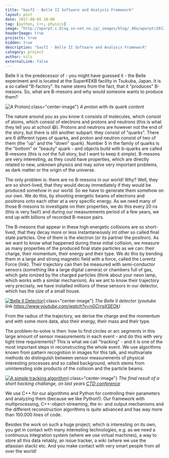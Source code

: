 ```yaml
---
title: "basf2 - Belle II Software and Analysis Framework"
layout: post
date: 2017-08-05 10:00
tag: [python, C++, physics]
image: "http://wporpt.c.blog.so-net.ne.jp/_images/blog/_48a/wporpt/20120902-01.jpg"
headerImage: true
projects: true
hidden: true
description: "basf2 - Belle II Software and Analysis Framework"
category: project
author: nils
externalLink: false
---
```


Belle II is the predecessor of - you might have guessed it - the Belle experiment and is located at the SuperKEKB
facility in Tsukuba, Japan. It is a so called "B-factory". 
Its name stems from the fact, that it "produces" B-mesons. 
So, what are B-mesons and why would someone wants to produce them?

![A Proton](https://upload.wikimedia.org/wikipedia/commons/thumb/9/92/Quark_structure_proton.svg/1200px-Quark_structure_proton.svg.png){:class="center-image"}
*A proton with its quark content*

The nature around you as you know it consists of molecules, which consist of atoms, which consist of electrons and protons
and neutrons (this is what they tell you at school :smile:). Protons and neutrons are however not the end of the
story, but there is still another subpart: they consist of "quarks". There are 6 different types of quarks, and proton 
and neutron consist of two of them (the "up" and the "down" quark). Number 5 in the family of quarks is the "bottom" or
"beauty" quark - and objects build with b-quarks are called B-mesons (this is not the full story, but I want to keep
it simple). B-mesons are very interesting, as they could have properties, which are directly related to new,
unknown physics and may solve very important problems, as dark matter or the origin of the universe.

The only problem is: there are no B-mesons in our world! Why? Well, they are so short-lived, that they would decay
immediately if they would be produced somehow in our world. So we have to generate them somehow on our own.
We do this, by shooting energetic beams of electrons and positrons onto each other at a very specific energy. As we need
many of those B-mesons to investigate on their properties, we do this every 20 ns (this is very fast!) and during our
measurements period of a few years, we end up with billions of recorded B-meson pairs.
 
The B-mesons that appear in these high energetic collisions are so short-lived, that they decay more 
or less instantaneously int other so called final state particles. One of them is the electron (or its
partner the positron). As we want to know what happened during these initial collision, we measure as many properties 
of the produced final state particles as we can: their charge, their momentum, their energy and their type. We do this 
by bending them in a large and strong magnetic field with a force,  called the Lorentz Force (link). Their trajectory 
can then be measured with semi-conductor sensors (something like a large digital camera) or chambers full of gas, 
which gets ionized by the charged particles (think about your neon lamp, which works with a similar mechanism). 
As we ant to know their trajectory very precisely, we have installed millions of these sensors in our detector, which 
has the size of a small house.

[![Belle II Detector](https://i.ytimg.com/vi/nGCrrgXSEOk/maxresdefault.jpg)](https://www.youtube.com/watch?v=nGCrrgXSEOk){:class="center-image"}
*The Belle II detector (youtube link <https://www.youtube.com/watch?v=nGCrrgXSEOk>)*

From the radius of the trajectory, we derive the charge and the momentum and with some 
more data, also their energy, their mass and their type.  

The problem-to-solve is then: how to find circles or arc segments in this large amount of sensor measurements in each 
event - and do this with very tight time requirements? This is what we call "tracking" - and it is one of the most
important steps in reconstructing the whole event. We use algorithms known from pattern recognition in images for this talk,
and multivariate methods do distinguish between sensor measurements of physical interesting processes and so called
background, which stems from uninteresting side products of the collision and the particle beams.

[![A simple tracking algorithm](https://pbs.twimg.com/media/C6zUZBuWwAYDm5n.png)](https://twitter.com/belle2collab/status/841280775651807238){:class="center-image"}
*The final result of a short hacking challange, on last years [CTD conference](https://twitter.com/belle2collab/status/841280775651807238)*

We use C++ for our algorithms and Python for controlling their parameters and analyzing them (because we like Python!).
Our framework with multiprocessing, C++-object-streaming, the in- and output mechanisms and the different reconstruction
algorithms is quite advanced and has way more than 100.000 lines of code.

Besides the work on such a huge project, which is interesting on its own, you get in contact with many interesting
technologies, e.g. as we need a continuous integration system (where we use virtual machines), a way to store all 
this data reliably, an issue tracker, a wiki (where we use the atlassian stack) etc.
And you make contact with very smart people from all over the world!